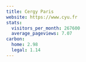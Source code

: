 ```yaml
---
title: Cergy Paris
website: https://www.cyu.fr
stats:
  visitors_per_month: 267600
  average_pageviews: 7.07
carbon:
  home: 2.98
  legal: 1.14
---
```

